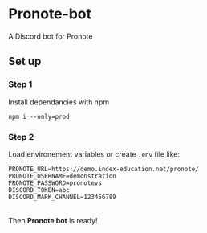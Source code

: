 # Pronote-bot
A Discord bot for Pronote

## Set up
### Step 1
Install dependancies with npm
```
npm i --only=prod
```

### Step 2
Load environement variables or create `.env` file like:
```
PRONOTE_URL=https://demo.index-education.net/pronote/
PRONOTE_USERNAME=demonstration
PRONOTE_PASSWORD=pronotevs
DISCORD_TOKEN=abc
DISCORD_MARK_CHANNEL=123456789
```

\
Then **Pronote bot** is ready!
